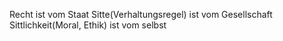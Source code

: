 Recht ist vom Staat
Sitte(Verhaltungsregel) ist vom Gesellschaft
Sittlichkeit(Moral, Ethik) ist vom selbst